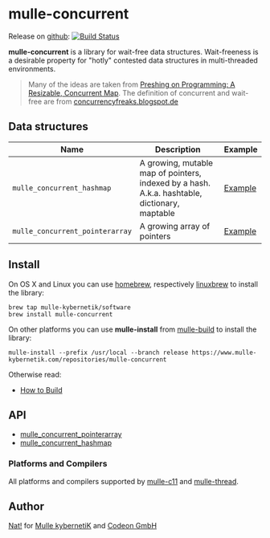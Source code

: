 # mulle-concurrent

Release on [github](//github.com/mulle-nat/mulle-concurrent): [![Build Status](https://travis-ci.org/mulle-nat/mulle-concurrent.svg?branch=release)](https://travis-ci.org/mulle-nat/mulle-concurrent)


**mulle-concurrent** is a library for wait-free data structures. Wait-freeness
is a desirable property for "hotly" contested data structures in multi-threaded
environments.

> Many of the ideas are taken from [Preshing on Programming: A Resizable, Concurrent Map](http://preshing.com/20160222/a-resizable-concurrent-map/).
> The definition of concurrent and wait-free are from [concurrencyfreaks.blogspot.de](http://concurrencyfreaks.blogspot.de/2013/05/lock-free-and-wait-free-definition-and.html)



## Data structures

Name                            | Description                            | Example
--------------------------------|----------------------------------------|-------------------
`mulle_concurrent_hashmap`      | A growing, mutable map of pointers, indexed by a hash. A.k.a. hashtable, dictionary, maptable                                          | [Example](tests/hashmap/example.c)
`mulle_concurrent_pointerarray` | A growing array of pointers            | [Example](tests/array/example.c)




## Install

On OS X and Linux you can use
[homebrew](//brew.sh), respectively
[linuxbrew](//linuxbrew.sh)
to install the library:

```
brew tap mulle-kybernetik/software
brew install mulle-concurrent
```

On other platforms you can use **mulle-install** from
[mulle-build](//www.mulle-kybernetik.com/software/git/mulle-build)
to install the library:

```
mulle-install --prefix /usr/local --branch release https://www.mulle-kybernetik.com/repositories/mulle-concurrent
```


Otherwise read:

* [How to Build](dox/BUILD.md)


## API

* [mulle_concurrent_pointerarray](dox/API_POINTERARRAY.md)
* [mulle_concurrent_hashmap](dox/API_HASHMAP.md)


### Platforms and Compilers

All platforms and compilers supported by
[mulle-c11](//www.mulle-kybernetik.com/software/git/mulle-c11/) and
[mulle-thread](//www.mulle-kybernetik.com/software/git/mulle-thread/).


## Author

[Nat!](//www.mulle-kybernetik.com/weblog) for
[Mulle kybernetiK](//www.mulle-kybernetik.com) and
[Codeon GmbH](//www.codeon.de)